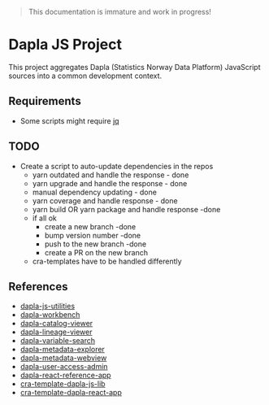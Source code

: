 > This documentation is immature and work in progress!

# Dapla JS Project
This project aggregates Dapla (Statistics Norway Data Platform) JavaScript sources into a common development context.

## Requirements

* Some scripts might require [jq](https://stedolan.github.io/jq/)

## TODO

* Create a script to auto-update dependencies in the repos
    * yarn outdated and handle the response - done
    * yarn upgrade and handle the response - done
    * manual dependency updating - done
    * yarn coverage and handle response - done
    * yarn build OR yarn package and handle response -done
    * if all ok
      * create a new branch -done
      * bump version number -done
      * push to the new branch -done
      * create a PR on the new branch
    * cra-templates have to be handled differently

## References

* [dapla-js-utilities](https://github.com/statisticsnorway/dapla-js-utilities)
* [dapla-workbench](https://github.com/statisticsnorway/dapla-workbench)
* [dapla-catalog-viewer](https://github.com/statisticsnorway/dapla-catalog-viewer)
* [dapla-lineage-viewer](https://github.com/statisticsnorway/dapla-lineage-viewer)
* [dapla-variable-search](https://github.com/statisticsnorway/dapla-variable-search)
* [dapla-metadata-explorer](https://github.com/statisticsnorway/dapla-metadata-explorer)
* [dapla-metadata-webview](https://github.com/statisticsnorway/dapla-metadata-webview)
* [dapla-user-access-admin](https://github.com/statisticsnorway/dapla-user-access-admin)
* [dapla-react-reference-app](https://github.com/statisticsnorway/dapla-react-reference-app)
* [cra-template-dapla-js-lib](https://github.com/statisticsnorway/cra-template-dapla-js-lib)
* [cra-template-dapla-react-app](https://github.com/statisticsnorway/cra-template-dapla-react-app)
